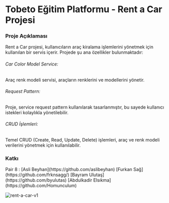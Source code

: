<h1>Tobeto Eğitim Platformu - Rent a Car Projesi</h1>
<h3>Proje Açıklaması</h3>
<p>Rent a Car projesi, kullanıcıların araç kiralama işlemlerini yönetmek için kullanılan bir servis içerir. Projede şu ana özellikler bulunmaktadır:</p>
<h6>Car Color Model Service:</h6> <p>Araç renk modeli servisi, araçların renklerini ve modellerini yönetir.</p>
<h6>Request Pattern:</h6> <p>Proje, service request pattern kullanılarak tasarlanmıştır, bu sayede kullanıcı istekleri kolaylıkla yönetilebilir.</p>
<h6>CRUD İşlemleri:</h6> <p>Temel CRUD (Create, Read, Update, Delete) işlemleri, araç ve renk modeli verilerini yönetmek için kullanılabilir.</p>

<h3>Katkı</h3>
Pair 8 : 
[Asli Beyhan](https://github.com/aslibeyhan)
[Furkan Sağ](https://github.com/frknsagg/)
[Bayram Ulutaş](https://github.com/byulutas)
[Abdulkadir Elsıkma](https://github.com/Homunculum)


![rent-a-car-v1](https://github.com/Homunculum/rent-a-car-v1/assets/127428453/eafa2aa3-71f0-45d0-92da-889c9160f0f2)
